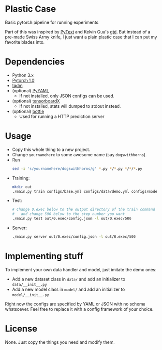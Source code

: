 # Plastic Case

Basic pytorch pipeline for running experiments.

Part of this was inspired by [PyText](https://github.com/facebookresearch/pytext)
and Kelvin Guu's [gtd](https://github.com/kelvinguu/lang2program/tree/master/third-party/gtd).
But instead of a pre-made Swiss Army knife,
I just want a plain plastic case that I can put my favorite blades into.

# Dependencies

* Python 3.x
* [Pytorch 1.0](https://pytorch.org/)
* [tqdm](https://pypi.org/project/tqdm/)
* (optional) [PyYAML](https://pypi.org/project/PyYAML/)
  * If not installed, only JSON configs can be used.
* (optional) [tensorboardX](https://pypi.org/project/tensorboardX/)
  * If not installed, stats will dumped to stdout instead.
* (optional) [bottle](https://bottlepy.org/)
  * Used for running a HTTP prediction server

# Usage

- Copy this whole thing to a new project.
- Change `yournamehere` to some awesome name (say `dogswithhorns`).
- Run
  ```bash
  sed -i 's/yournamehere/dogswithhorns/g' *.py */*.py */*/*.py
  ```
- Training:
  ```bash
  mkdir out
  ./main.py train configs/base.yml configs/data/demo.yml configs/model/demo.yml configs/debug.yml
  ```
- Test:
  ```bash
  # Change 0.exec below to the output directory of the train command
  #   and change 500 below to the step number you want
  ./main.py test out/0.exec/config.json -l out/0.exec/500
  ```
- Server:
  ```bash
  ./main.py server out/0.exec/config.json -l out/0.exec/500
  ```

# Implementing stuff

To implement your own data handler and model, just imitate the demo ones:

- Add a new dataset class in `data/` and add an initializer to `data/__init__.py`
- Add a new model class in `model/` and add an initializer to `model/__init__.py`

Right now the configs are specified by YAML or JSON with no schema whatsoever.
Feel free to replace it with a config framework of your choice.

# License

None. Just copy the things you need and modify them.

